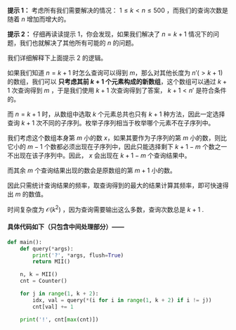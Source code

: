 **提示 1：** 考虑所有我们需要解决的情况： $1\leq k\lt n\leq 500$ ，而我们的查询次数是随着 $n$ 增加而增大的。

**提示 2：** 仔细再读读提示 1，你会发现，如果我们解决了 $n=k+1$ 情况下的问题，我们也就解决了其他所有可能的 $n$ 的问题。

我们详细解释下上面提示 2 的逻辑。

如果我们知道 $n=k+1$ 时怎么查询可以得到 $m$，那么对其他长度为 $n'(\gt k+1)$ 的数组，我们可以 **只考虑其前 $k+1$ 个元素构成的新数组**，这个数组可以通过 $k+1$ 次查询得到 $m$ ，于是我们使用 $k+1$ 次查询得到了答案， $k+1\lt n'$ 是符合条件的。

而 $n=k+1$ 时，从数组中选取 $k$ 个元素总共也只有 $k+1$ 种方法，因此一定选择查询 $k+1$ 次不同的子序列。枚举子序列相当于枚举哪个元素不在子序列中。

我们考虑这个数组本身第 $m$ 小的数 $x$，如果其要作为子序列的第 $m$ 小的数，则比它小的 $m-1$ 个数都必须出现在子序列中，因此只能选择剩下 $k+1-m$ 个数之一不出现在该子序列中。因此， $x$ 会出现在 $k+1-m$ 个查询结果中。

而其余 $m$ 个查询结果出现的数会是原数组的第 $m+1$ 小的数。

因此只需统计查询结果的频率，取查询得到的最大的结果计算其频率，即可快速得出 $m$ 的数值。

时间复杂度为 $\mathcal{O}(k^2)$ ，因为查询需要输出这么多数，查询次数总是 $k+1$ .

#### 具体代码如下（只包含中间处理部分）——

```Python []
def main():
    def query(*args):
        print('?', *args, flush=True)
        return MII()

    n, k = MII()
    cnt = Counter()

    for j in range(1, k + 2):
        idx, val = query(*(i for i in range(1, k + 2) if i != j))
        cnt[val] += 1

    print('!', cnt[max(cnt)])
```